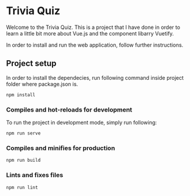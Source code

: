 # Trivia Quiz

Welcome to the Trivia Quiz. This is a project that I have done in order to learn a little bit more about Vue.js and the component libarry Vuetify.

In order to install and run the web application, follow further instructions.

## Project setup

In order to install the dependecies, run following command inside project folder where package.json is.

```
npm install
```

### Compiles and hot-reloads for development

To run the project in development mode, simply run following:

```
npm run serve
```

### Compiles and minifies for production

```
npm run build
```

### Lints and fixes files

```
npm run lint
```
